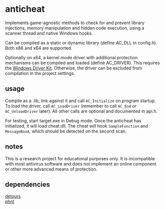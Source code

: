 # anticheat
Implements game-agnostic methods to check for and prevent
library injections, memory manipulation and hidden code execution,
using a scanner thread and native Windows hooks.

Can be compiled as a static or dynamic library (define AC_DLL in config.h).
Both x86 and x64 are supported.

Optionally on x64, a kernel mode driver with additional protection mechanisms
can be compiled and loaded (define AC_DRIVER).
This requires the [Windows Driver Kit](https://learn.microsoft.com/en-us/windows-hardware/drivers/download-the-wdk).
Otherwise, the driver can be excluded from compilation in the project settings.

## usage
Compile as a .lib, link against it and call `AC_Initialize` on program startup.
To load the driver, call `AC_LoadDriver` (remember to call `AC_End` or `AC_UnloadDriver` later).
All other calls are optional and documented in api.h.

For testing, start target.exe in Debug mode. Once the anticheat has initialized,
it will load cheat.dll. The cheat will hook `SampleFunction` and `MessageBoxA`,
which should be detected on the second scan.

## notes
This is a research project for educational purposes only. It is incompatible with
most antivirus software and does not implement an online component or
other more advanced means of protection.

## dependencies

[detours](https://github.com/microsoft/Detours)\
[phnt](https://github.com/winsiderss/phnt)

